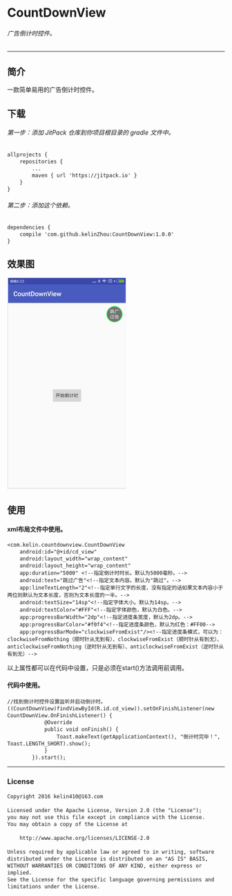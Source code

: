# CountDownView
###### 广告倒计时控件。
* * *

## 简介
一款简单易用的广告倒计时控件。

## 下载
###### 第一步：添加 JitPack 仓库到你项目根目录的 gradle 文件中。
```
allprojects {
    repositories {
        ...
        maven { url 'https://jitpack.io' }
    }
}
```
###### 第二步：添加这个依赖。
```
dependencies {
    compile 'com.github.kelinZhou:CountDownView:1.0.0'
}
```

## 效果图
![CountDownView](materials/gif_count_down_view.gif)

## 使用
#### xml布局文件中使用。
```
<com.kelin.countdownview.CountDownView
    android:id="@+id/cd_view"
    android:layout_width="wrap_content"
    android:layout_height="wrap_content"
    app:duration="5000" <!--指定倒计时时长。默认为5000毫秒。-->
    android:text="跳过广告"<!--指定文本内容。默认为"跳过"。-->
    app:lineTextLength="2"<!--指定单行文字的长度，没有指定的话如果文本内容小于两位则默认为文本长度，否则为文本长度的一半。-->
    android:textSize="14sp"<!--指定字体大小。默认为14sp。-->
    android:textColor="#FFF"<!--指定字体颜色，默认为白色。-->
    app:progressBarWidth="2dp"<!--指定进度条宽度，默认为2dp。-->
    app:progressBarColor="#f0f4"<!--指定进度条颜色，默认为红色：#FF00-->
    app:progressBarMode="clockwiseFromExist"/><!--指定进度条模式，可以为：clockwiseFromNothing（顺时针从无到有）、clockwiseFromExist（顺时针从有到无）、anticlockwiseFromNothing（逆时针从无到有）、anticlockwiseFromExist（逆时针从有到无）-->
```
以上属性都可以在代码中设置，只是必须在start()方法调用前调用。

#### 代码中使用。
```
//找到倒计时控件设置监听并启动倒计时。
((CountDownView)findViewById(R.id.cd_view)).setOnFinishListener(new CountDownView.OnFinishListener() {
            @Override
            public void onFinish() {
                Toast.makeText(getApplicationContext(), "倒计时完毕！", Toast.LENGTH_SHORT).show();
            }
        }).start();
```


* * *
### License
```
Copyright 2016 kelin410@163.com

Licensed under the Apache License, Version 2.0 (the "License");
you may not use this file except in compliance with the License.
You may obtain a copy of the License at

    http://www.apache.org/licenses/LICENSE-2.0

Unless required by applicable law or agreed to in writing, software
distributed under the License is distributed on an "AS IS" BASIS,
WITHOUT WARRANTIES OR CONDITIONS OF ANY KIND, either express or implied.
See the License for the specific language governing permissions and
limitations under the License.
```
